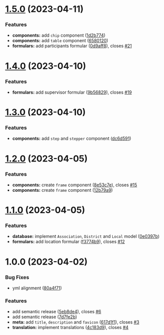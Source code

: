 # [1.5.0](https://github.com/fl0bauer/drlg-event-registration-form/compare/v1.4.0...v1.5.0) (2023-04-11)


### Features

* **components:** add `chip` component ([1d2b774](https://github.com/fl0bauer/drlg-event-registration-form/commit/1d2b7745a57993ec9182ce41ecdb2e1d9c60ecbe))
* **components:** add `table` component ([6580120](https://github.com/fl0bauer/drlg-event-registration-form/commit/65801209e18791459090e96a20438c751706a5f3))
* **formulars:** add participants formular ([0d9aff8](https://github.com/fl0bauer/drlg-event-registration-form/commit/0d9aff805d5629f260155f7675b4b2ffad3f8058)), closes [#21](https://github.com/fl0bauer/drlg-event-registration-form/issues/21)

# [1.4.0](https://github.com/fl0bauer/drlg-event-registration-form/compare/v1.3.0...v1.4.0) (2023-04-10)


### Features

* **formulars:** add supervisor formular ([9b56829](https://github.com/fl0bauer/drlg-event-registration-form/commit/9b5682976ba9c1f33b49b36b8114742c2137d79a)), closes [#19](https://github.com/fl0bauer/drlg-event-registration-form/issues/19)

# [1.3.0](https://github.com/fl0bauer/drlg-event-registration-form/compare/v1.2.0...v1.3.0) (2023-04-10)


### Features

* **components:** add `step` and `stepper` component ([dc6d591](https://github.com/fl0bauer/drlg-event-registration-form/commit/dc6d591f07d0c4e9200aba6230a5efc9e8d56472))

# [1.2.0](https://github.com/fl0bauer/drlg-event-registration-form/compare/v1.1.0...v1.2.0) (2023-04-05)


### Features

* **components:** create `frame` component ([8e53c7e](https://github.com/fl0bauer/drlg-event-registration-form/commit/8e53c7ef016db7194ec0b94dca4b972eae683fca)), closes [#15](https://github.com/fl0bauer/drlg-event-registration-form/issues/15)
* **components:** create `frame` component ([12b79a9](https://github.com/fl0bauer/drlg-event-registration-form/commit/12b79a9f298f1fd203d929ea21486e7a4a68842e))

# [1.1.0](https://github.com/fl0bauer/drlg-event-registration-form/compare/v1.0.0...v1.1.0) (2023-04-05)


### Features

* **database:** implement `Association`, `District` and `Local` model ([0e0397b](https://github.com/fl0bauer/drlg-event-registration-form/commit/0e0397b4657ab0f780aec15f3ee8b49cc3558905))
* **formulars:** add location formular ([f3774b9](https://github.com/fl0bauer/drlg-event-registration-form/commit/f3774b94ce3af08ee6ab5c35a8b7c3c36a0e062d)), closes [#12](https://github.com/fl0bauer/drlg-event-registration-form/issues/12)

# 1.0.0 (2023-04-02)


### Bug Fixes

* yml alignment ([80a4f71](https://github.com/fl0bauer/drlg-event-registration-form/commit/80a4f71830d1e63c9fe6bbfce7210a8ecbbad294))


### Features

* add semantic release ([5eb8de4](https://github.com/fl0bauer/drlg-event-registration-form/commit/5eb8de4e2aaed1e3152dc7a827973d3353b94b1f)), closes [#6](https://github.com/fl0bauer/drlg-event-registration-form/issues/6)
* add semantic release ([7d7fe2b](https://github.com/fl0bauer/drlg-event-registration-form/commit/7d7fe2b3a2eb403305dc2b636d5d957fdcb17a21))
* **meta:** add `title`, `description` and `favicon` ([617d1f1](https://github.com/fl0bauer/drlg-event-registration-form/commit/617d1f1a2f7b0a1f3c645876a38c5223fc5d5fed)), closes [#3](https://github.com/fl0bauer/drlg-event-registration-form/issues/3)
* **translation:** implement translations ([4c183d9](https://github.com/fl0bauer/drlg-event-registration-form/commit/4c183d99a557bbb9c1fddaa6893d1248df3bdb9d)), closes [#4](https://github.com/fl0bauer/drlg-event-registration-form/issues/4)
